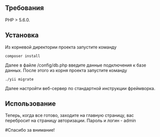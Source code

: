 ## Требования

PHP > 5.6.0.


## Установка

Из корневой директории проекта запустите команду

~~~
composer install
~~~

Далее в файле /config/db.php введите данные подключения к базе данных. После этого из корня проекта запустите команду

~~~
./yii migrate
~~~

Далее настройти веб-сервер по стандартной инструкции фреймворка.

## Использование
Теперь, когда все готово, заходите на главную страницу, вас перебросит на страницу авторизации. Пароль и логин - admin

#Спасибо за внимание!
